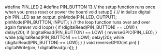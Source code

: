 #define PIN_LED 2
#define PIN_BUTTON 13
// the setup function runs once when you press reset or power the board
void setup()
{
 // initialize digital pin PIN_LED as an output.
 pinMode(PIN_LED, OUTPUT);
 pinMode(PIN_BUTTON, INPUT);
}
// the loop function runs over and over again forever
void loop() 
{
 if (digitalRead(PIN_BUTTON) == LOW) 
 {
 delay(20);
 if (digitalRead(PIN_BUTTON) == LOW) 
 {
 reverseGPIO(PIN_LED);
 }
 while (digitalRead(PIN_BUTTON) == LOW);
 delay(20);
 while (digitalRead(PIN_BUTTON) == LOW);
 }
}
void reverseGPIO(int pin) 
{
 digitalWrite(pin, ! digitalRead(pin));
}

